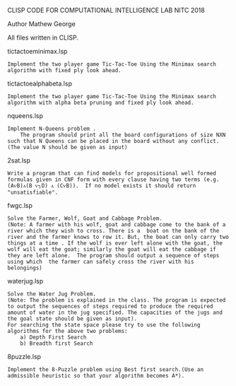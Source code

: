 CLISP CODE FOR COMPUTATIONAL INTELLIGENCE LAB NITC 2018

Author Mathew George

All files written in CLISP.

tictactoeminimax.lsp

	Implement the two player game Tic-Tac-Toe Using the Minimax search algorithm with fixed ply look ahead.

tictactoealphabeta.lsp
	
	Implement the two player game Tic-Tac-Toe Using the Minimax search algorithm with alpha beta pruning and fixed ply look ahead.

nqueens.lsp

	Implement N-Queens problem .
        The program should print all the board configurations of size NXN such that N Queens can be placed in the board without any conflict.(The value N should be given as input)

2sat.lsp
	
	Write a program that can find models for propositional well formed formulas given in CNF form with every clause having two terms (e.g. (AѵB)ᴧ(B ѵ┐D) ᴧ (CѵB)).  If no model exists it should return "unsatisfiable".

fwgc.lsp

	Solve the Farmer, Wolf, Goat and Cabbage Problem. 
	(Note: A farmer with his wolf, goat and cabbage come to the bank of a river which they wish to cross. There is a  boat on the bank of the river and the farmer knows to row it. But, the boat can only carry two things at a time . If the wolf is ever left alone with the goat, the wolf will eat the goat; similarly the goat will eat the cabbage if they are left alone.  The program should output a sequence of steps using which  the farmer can safely cross the river with his belongings) 

waterjug.lsp

	Solve the Water Jug Problem. 
	(Note: The problem is explained in the class. The program is expected to output the sequences of steps required to produce the required amount of water in the jug specified. The capacities of the jugs and the goal state should be given as input). 
	For searching the state space please try to use the following algorithms for the above two problems: 
		a) Depth First Search 
		b) Breadth first Search 

8puzzle.lsp

	Implement the 8-Puzzle problem using Best first search.(Use an admissible heuristic so that your algorithm becomes A*). 

